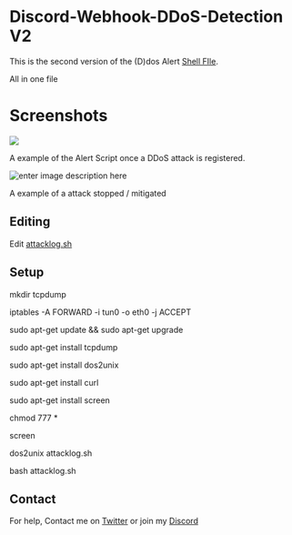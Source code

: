 # Discord-Webhook-DDoS-Detection V2

This is the second version of the (D)dos Alert [Shell FIle](https://github.com/KimYoJong/DDoS-Detection-DiscordWebhook).

All in one file

# Screenshots
![](https://i.vexy.pro/wgBnbh.png)

A example of the Alert Script once a DDoS attack is registered.

![enter image description here](https://i.vexy.pro/EvWnb5.png)

A example of a attack stopped / mitigated

## Editing

Edit [attacklog.sh](https://github.com/KimYoJong/Discord-Webhook-DDoS-Detection-V2/blob/main/attacklog.sh)


## Setup

mkdir tcpdump

iptables -A FORWARD -i tun0 -o eth0 -j ACCEPT

sudo apt-get update && sudo apt-get upgrade

sudo apt-get install tcpdump

sudo apt-get install dos2unix

sudo apt-get install curl

sudo apt-get install screen

chmod 777 *

screen

dos2unix attacklog.sh

bash attacklog.sh

## Contact

For help, Contact me on [Twitter](https://twitter.com/Dogeiana) or join my [Discord](https://discord.com/invite/4DSSbzS)
